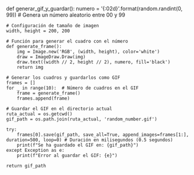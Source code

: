 def generar_gif_y_guardar():
    numero = '{:02d}'.format(random.randint(0, 99))  # Genera un número aleatorio entre 00 y 99
    
    # Configuración de tamaño de imagen
    width, height = 200, 200
    
    # Función para generar el cuadro con el número
    def generate_frame():
        img = Image.new('RGB', (width, height), color='white')
        draw = ImageDraw.Draw(img)
        draw.text((width // 2, height // 2), numero, fill='black')
        return img

    # Generar los cuadros y guardarlos como GIF
    frames = []
    for _ in range(10):  # Número de cuadros en el GIF
        frame = generate_frame()
        frames.append(frame)

    # Guardar el GIF en el directorio actual
    ruta_actual = os.getcwd()
    gif_path = os.path.join(ruta_actual, 'random_number.gif')
    
    try:
        frames[0].save(gif_path, save_all=True, append_images=frames[1:], duration=500, loop=0) # Duración en milisegundos (0.5 segundos)
        print(f"Se ha guardado el GIF en: {gif_path}")
    except Exception as e:
        print(f"Error al guardar el GIF: {e}")

    return gif_path
